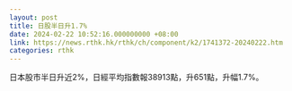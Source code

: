 ```yaml
---
layout: post
title: 日股半日升1.7%
date: 2024-02-22 10:52:16.000000000 +08:00
link: https://news.rthk.hk/rthk/ch/component/k2/1741372-20240222.htm
categories: rthk
---
```


日本股市半日升近2%，日經平均指數報38913點，升651點，升幅1.7%。
